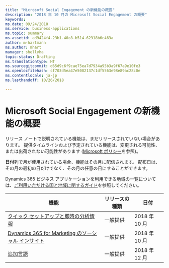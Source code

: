 ```yaml
---
title: "Microsoft Social Engagement の新機能の概要"
description: "2018 年 10 月の Microsoft Social Engagement の概要"
keywords: 
ms.date: 09/24/2018
ms.service: business-applications
ms.topic: summary
ms.assetid: ad9424f4-23b1-40c8-b514-62318b6c463a
author: m-hartmann
ms.author: mhart
manager: shellyha
topic-status: Drafting
ms.translationtype: HT
ms.sourcegitcommit: d65d9c6f9cae75ea7d7934a95b3a9f67a9e10fe3
ms.openlocfilehash: cf703d5ea47e5082137c1df5563e98e89ac28c0e
ms.contentlocale: ja-jp
ms.lasthandoff: 10/26/2018

---
```


#  <a name="summary-of-whats-new-in-microsoft-social-engagement"></a>Microsoft Social Engagement の新機能の概要

リリース ノートで説明されている機能は、まだリリースされていない場合があります。 提供タイムラインおよび予定されている機能は、変更される可能性、または出荷されない可能性があります ([Microsoft ポリシー](https://go.microsoft.com/fwlink/p/?linkid=2007332)を参照)。

**日付**列で月が使用されている場合、機能はその月に配信されます。 配布日は、その月の最初の日だけでなく、その月の任意の日にすることができます。
    
Dynamics 365 ビジネス アプリケーションを利用できる地域の一覧については、[ご利用いただける国と地域に関するガイド](https://aka.ms/dynamics_365_international_availability_deck)を参照してください。

| 機能                                                                                     | リリースの種類 | 日付 |
|---------------------------------------------------------------------------------------------|--------------|----------------------|
| [クイック セットアップと即時の分析情報](quick-setup.md)                                        | 一般提供           | 2018 年 10 月          |
| [Dynamics 365 for Marketing のソーシャル インサイト](social-insights-dynamics365-marketing.md) | 一般提供           | 2018 年 10 月          |
| [追加言語](additional-languages.md)                                           | 一般提供           | 2018 年 12 月         |


